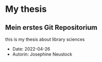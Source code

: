 # My thesis
## Mein erstes Git Repositorium
this is my thesis about library sciences

- Date: 2022-04-26
- Autorin: Josephine Neustock
